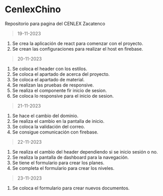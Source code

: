 # CenlexChino
Repositorio para pagina del CENLEX Zacatenco
>19-11-2023
1. Se crea la aplicación de react para comenzar con el proyecto.
2. Se crean las configuraciones para realizar el host en firebase.

>20-11-2023
1. Se coloca el header con los estilos.
2. Se coloca el apartado de acerca del proyecto.
3. Se coloca el apartado de material.
4. Se realizan las pruebas de responsive.
5. Se realiza el componente fir inicio de sesion.
6. Se coloca lo responsive para el inicio de sesion.

>21-11-2023
1. Se hace el cambio del dominio.
2. Se realiza el cambio en la pantalla de inicio.
3. Se coloca la validación del correo.
4. Se consigue comunicación con firebase.

>22-11-2023
1. Se realiza el cambio del header dependiendo si se inicio sesión o no.
2. Se realiza la pantalla de dashboard para la navegación.
3. Se tiene el formulario para crear los planes.
4. Se completa el formulario para crear los niveles.

>23-11-2023
1. Se coloca el formulario para crear nuevos documentos.